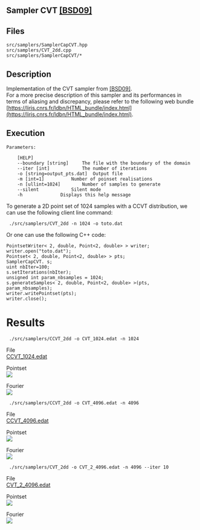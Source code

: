 Sampler CVT [[BSD09]](https://dl.acm.org/citation.cfm?id=1531392)
-------------------------------------------------------------------

## Files

```
src/samplers/SamplerCapCVT.hpp  
src/samplers/CVT_2dd.cpp  
src/samplers/SamplerCapCVT/*
```

## Description


Implementation of the CVT sampler from [[BSD09]](https://dl.acm.org/citation.cfm?id=1531392).  
For a more precise description of this sampler and its performances in terms of aliasing and discrepancy, please refer to the following web bundle [https://liris.cnrs.fr/ldbn/HTML_bundle/index.html](https://liris.cnrs.fr/ldbn/HTML_bundle/index.html).

## Execution

```
Parameters:  

	[HELP]
	--boundary [string]		The file with the boundary of the domain
	--iter [int]			The number of iterations
	-o [string=output_pts.dat]	Output file
	-m [int=1]			Number of poinset realisations
	-n [ullint=1024]		Number of samples to generate
	--silent 			Silent mode
	-h 				Displays this help message
```			

To generate a 2D point set of 1024 samples with a CCVT distribution, we can use the following client line command:

     ./src/samplers/CVT_2dd -n 1024 -o toto.dat 

Or one can use the following C++ code:

    
    PointsetWriter< 2, double, Point<2, double> > writer;
    writer.open("toto.dat");
    Pointset< 2, double, Point<2, double> > pts;
    SamplerCapCVT. s;
    uint nbIter=100;
    s.setIterations(nbIter);
    unsigned int param_nbsamples = 1024;
    s.generateSamples< 2, double, Point<2, double> >(pts, param_nbsamples);
    writer.writePointset(pts);
    writer.close();
    			

Results
=======

     ./src/samplers/CCVT_2dd -o CVT_1024.edat -n 1024 

File  
[CCVT_1024.edat](data/CVT/CVT_1024.edat)

Pointset  
[![](data/CVT/CVT_1024.png)](data/CVT/CVT_1024.png)

Fourier  
[![](data/CVT/CVT_1024_fourier.png)](data/CVT/CVT_1024_fourier.png)

     ./src/samplers/CCVT_2dd -o CVT_4096.edat -n 4096 

File  
[CCVT_4096.edat](data/CVT/CVT_4096.edat)

Pointset  
[![](data/CVT/CVT_4096.png)](data/CVT/CVT_4096.png)

Fourier  
[![](data/CVT/CVT_4096_fourier.png)](data/CVT/CVT_4096_fourier.png)

     ./src/samplers/CVT_2dd -o CVT_2_4096.edat -n 4096 --iter 10 

File  
[CVT_2_4096.edat](data/CVT_2/CVT_2_4096.edat)

Pointset  
[![](data/CVT_2/CVT_2_4096.png)](data/CVT_2/CVT_2_4096.png)

Fourier  
[![](data/CVT_2/CVT_2_4096_fourier.png)](data/CVT_2/CVT_2_4096_fourier.png)
